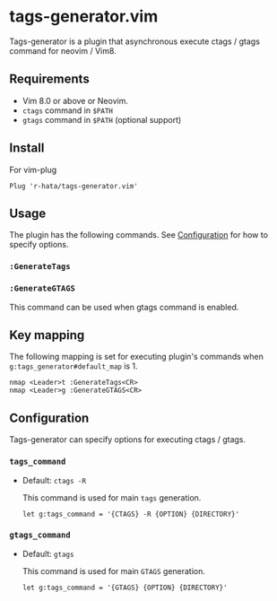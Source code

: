 # tags-generator.vim
Tags-generator is a plugin that asynchronous execute ctags / gtags command for neovim / Vim8.

## Requirements
- Vim 8.0 or above or Neovim.
- `ctags` command in `$PATH`
- `gtags` command in `$PATH` (optional support)

## Install
For vim-plug

```viml
Plug 'r-hata/tags-generator.vim'
```

## Usage
The plugin has the following commands.
See [Configuration](#configuration) for how to specify options.

### `:GenerateTags`

### `:GenerateGTAGS`
This command can be used when gtags command is enabled.

## Key mapping
The following mapping is set for executing plugin's commands when `g:tags_generator#default_map` is 1.

```viml
nmap <Leader>t :GenerateTags<CR>
nmap <Leader>g :GenerateGTAGS<CR>
```

## Configuration
Tags-generator can specify options for executing ctags / gtags.

### `tags_command`
- Default: `ctags -R`

    This command is used for main `tags` generation.

    ```viml
    let g:tags_command = '{CTAGS} -R {OPTION} {DIRECTORY}'
    ```

### `gtags_command`
- Default: `gtags`

    This command is used for main `GTAGS` generation.

    ```viml
    let g:tags_command = '{GTAGS} {OPTION} {DIRECTORY}'
    ```
